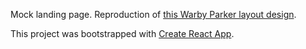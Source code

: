 Mock landing page. Reproduction of [this Warby Parker layout design](https://www.warbyparker.com/tyler-oakley).

This project was bootstrapped with [Create React App](https://github.com/facebookincubator/create-react-app).

